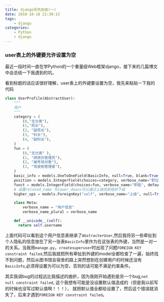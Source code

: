 ```yaml
---
title: django天坑总结(一)
date: 2018-10-18 22:39:13
tags: 
	- django
categories: 
	- Python
	- django
---
```


### user表上的外键要允许设置为空

最近一段时间一直在学Python的一个重量级Web框架django，接下来的几篇博文中会总结一下我遇到的坑。

看到标题的话应该很好理解，user表上的外键要设置为空，我先来粘贴一下我的代码

``` python
class UserProfile(AbstractUser):
    """
    用户
    """
    category = (
        (0,"无分类"),
        (1,"局长"),
        (2, "副局长"),
        (3, "科长"),
        (4, "副科长"),
    )
    fun = (
        (0,"无分类" ),
        (1, "绩效办管理员"),
        (2, "被考核对象"),
        (3, "驾驶舱管理者"),
    )
    basic_info = models.OneToOneField(BasicInfo, null=True, blank=True, verbose_name="用户基本信息", on_delete=models.CASCADE)
    position = models.IntegerField(choices=category, verbose_name="职位", default=0)
    funct = models.IntegerField(choices=fun, verbose_name="职能", default=0)
    # 设置related_name 为lower_downs可以通过上级找到他的下级
    higher_ups = models.ForeignKey("self", verbose_name="上级", null=True, blank=True, related_name="lower_downs", on_delete=models.CASCADE)

    class Meta:
        verbose_name = "用户信息"
        verbose_name_plural = verbose_name

    def __unicode__(self):
      return self.username

```

上面代码可以看到这个用户信息表继承了`AbstracterUser`,然后我将另一些牵扯到个人隐私的信息放在了另一张表`BasicInfo`里作为在这张表的外键，当然是一对一的关系。当我用`manage.py`，`createsuperuser`时出现了问题`FOREIGN KEY constraint failed`,然后我就把所有牵扯到外键的model全都检查了一遍，始终找不到问题，然后从图书馆会宿舍的路上突然想到在创建用户的时候还没有`BasicInfo`,必须得设置为可以为空，否则的话可能不满足约束条件。

其实我调bug的过程远比我描述的曲折，因为我刚开始遇到是另一个bug,`not null constraint failed`, 这个我想有可能是没设置默认值造成的（但是我以前写的时候也没写过默认值啊！！！）， 就把默认值全都给设置了，然后这个错误就消失了，后来才遇到`FOREIGN KEY constraint failed`。
